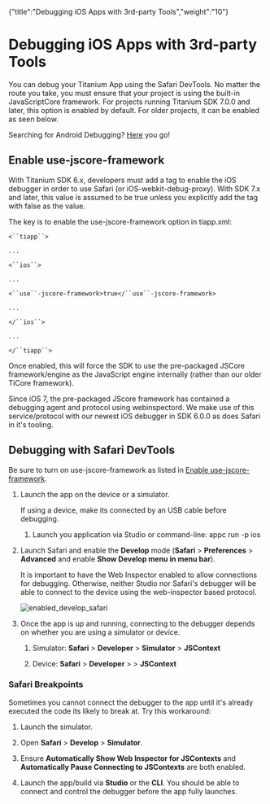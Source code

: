 {"title":"Debugging iOS Apps with 3rd-party Tools","weight":"10"} 

# Debugging iOS Apps with 3rd-party Tools

You can debug your Titanium App using the Safari DevTools. No matter the route you take, you must ensure that your project is using the built-in JavaScriptCore framework. For projects running Titanium SDK 7.0.0 and later, this option is enabled by default. For older projects, it can be enabled as seen below.

Searching for Android Debugging? [Here](/docs/appc/Axway_Appcelerator_Studio/Axway_Appcelerator_Studio_Guide/Titanium_Development/Debugging_Titanium_Applications/Debugging_on_Android_Devices/Debugging_Android_Apps_with_3rd-party_Tools/) you go!

## Enable use-jscore-framework

With Titanium SDK 6.x, developers must add a tag to enable the iOS debugger in order to use Safari (or iOS-webkit-debug-proxy). With SDK 7.x and later, this value is assumed to be true unless you explicitly add the tag with false as the value.

The key is to enable the use-jscore-framework option in tiapp.xml:

`<``tiapp``>`

`...`

`<``ios``>`

`...`

`<``use``-jscore-framework>true</``use``-jscore-framework>`

`...`

`</``ios``>`

`...`

`</``tiapp``>`

Once enabled, this will force the SDK to use the pre-packaged JSCore framework/engine as the JavaScript engine internally (rather than our older TiCore framework).

Since iOS 7, the pre-packaged JScore framework has contained a debugging agent and protocol using webinspectord. We make use of this service/protocol with our newest iOS debugger in SDK 6.0.0 as does Safari in it's tooling.

## Debugging with Safari DevTools

Be sure to turn on use-jscore-framework as listed in [Enable use-jscore-framework](#Enableuse-jscore-framework).

1.  Launch the app on the device or a simulator.
    
    If using a device, make its connected by an USB cable before debugging.
    
    1.  Launch you application via Studio or command-line: appc run -p ios
        
2.  Launch Safari and enable the **Develop** mode (**Safari** > **Preferences** > **Advanced** and enable **Show Develop menu in menu bar**).
    
    It is important to have the Web Inspector enabled to allow connections for debugging. Otherwise, neither Studio nor Safari's debugger will be able to connect to the device using the web-inspector based protocol.
    
    ![enabled_develop_safari](/Images/appc/download/attachments/49160781/enabled_develop_safari.png)
    
3.  Once the app is up and running, connecting to the debugger depends on whether you are using a simulator or device.
    
    1.  Simulator: **Safari** > **Developer** > **Simulator** > **JSContext**
        
    2.  Device: **Safari** > **Developer** > **<device name>** > **JSContext**
        

### Safari Breakpoints

Sometimes you cannot connect the debugger to the app until it's already executed the code its likely to break at. Try this workaround:

1.  Launch the simulator.
    
2.  Open **Safari** > **Develop** > **Simulator**.
    
3.  Ensure **Automatically Show Web Inspector for JSContexts** and **Automatically Pause Connecting to JSContexts** are both enabled.
    
4.  Launch the app/build via **Studio** or the **CLI**. You should be able to connect and control the debugger before the app fully launches.